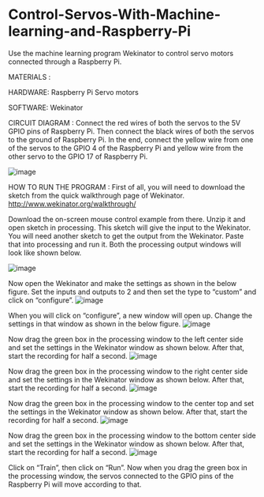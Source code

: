 # Control-Servos-With-Machine-learning-and-Raspberry-Pi
Use the machine learning program Wekinator to control servo motors connected through a Raspberry Pi.

MATERIALS :

  HARDWARE:
    Raspberry Pi
    Servo motors
    
  SOFTWARE:
    Wekinator
    
CIRCUIT DIAGRAM :
  Connect the red wires of both the servos to the 5V GPIO pins of Raspberry Pi. Then connect the black wires of both the servos to the ground of Raspberry Pi. In the end, connect the yellow wire from one of the servos to the GPIO 4 of the Raspberry Pi and yellow wire from the other servo to the GPIO 17 of Raspberry Pi.
  
  ![image](https://user-images.githubusercontent.com/67792642/119983891-4c4a0200-bfb0-11eb-9bfd-e66318689b68.png)

HOW TO RUN THE PROGRAM :
  First of all, you will need to download the sketch from the quick walkthrough page of Wekinator. http://www.wekinator.org/walkthrough/

Download the on-screen mouse control example from there. Unzip it and open sketch in processing. This sketch will give the input to the Wekinator. You will need another sketch to get the output from the Wekinator. Paste that into processing and run it. Both the processing output windows will look like shown below.

![image](https://user-images.githubusercontent.com/67792642/119984322-cb3f3a80-bfb0-11eb-8f6a-49515771d36f.png)

Now open the Wekinator and make the settings as shown in the below figure. Set the inputs and outputs to 2 and then set the type to “custom” and click on “configure”.
![image](https://user-images.githubusercontent.com/67792642/119984435-e90c9f80-bfb0-11eb-9ffc-cf18f2590693.png)

When you will click on “configure”, a new window will open up. Change the settings in that window as shown in the below figure.
![image](https://user-images.githubusercontent.com/67792642/119984517-05104100-bfb1-11eb-917a-c510688959cd.png)

Now drag the green box in the processing window to the left center side and set the settings in the Wekinator window as shown below. After that, start the recording for half a second.
![image](https://user-images.githubusercontent.com/67792642/119984615-1e18f200-bfb1-11eb-859e-c77b5c4e2d83.png)

Now drag the green box in the processing window to the right center side and set the settings in the Wekinator window as shown below. After that, start the recording for half a second.
![image](https://user-images.githubusercontent.com/67792642/119984686-3426b280-bfb1-11eb-8f8e-e7583a434b06.png)

Now drag the green box in the processing window to the center top and set the settings in the Wekinator window as shown below. After that, start the recording for half a second.
![image](https://user-images.githubusercontent.com/67792642/119984752-49034600-bfb1-11eb-9625-ef3e24b10d0f.png)

Now drag the green box in the processing window to the bottom center side and set the settings in the Wekinator window as shown below. After that, start the recording for half a second.
![image](https://user-images.githubusercontent.com/67792642/119984808-5e787000-bfb1-11eb-935e-cb845701626a.png)

Click on “Train”, then click on “Run”. Now when you drag the green box in the processing window, the servos connected to the GPIO pins of the Raspberry Pi will move according to that.
